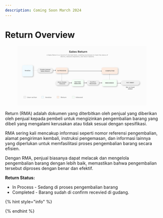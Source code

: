 ```yaml
---
description: Coming Soon March 2024
---
```


# Return Overview

<figure><img src="../../.gitbook/assets/Return Flow Chart (1).png" alt=""><figcaption></figcaption></figure>

Return (RMA) adalah dokumen yang diterbitkan oleh penjual yang diberikan oleh penjual kepada pembeli untuk mengizinkan pengembalian barang yang dibeli yang mengalami kerusakan atau tidak sesuai dengan spesifikasi.&#x20;

RMA sering kali mencakup informasi seperti nomor referensi pengembalian, alamat pengiriman kembali, instruksi pengemasan, dan informasi lainnya yang diperlukan untuk memfasilitasi proses pengembalian barang secara efisien.&#x20;

Dengan RMA, penjual biasanya dapat melacak dan mengelola pengembalian barang dengan lebih baik, memastikan bahwa pengembalian tersebut diproses dengan benar dan efektif.

&#x20;**Return Status:**&#x20;

* In Process - Sedang di proses pengembalian barang
* Completed - Barang sudah di confirm recevied di gudang.&#x20;

{% hint style="info" %}

{% endhint %}

